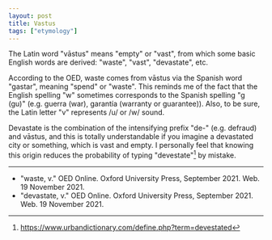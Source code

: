 ```yaml
---
layout: post
title: Vastus
tags: ["etymology"]
---
```


The Latin word "vāstus" means "empty" or "vast", from which some basic English words are derived: "waste", "vast", "devastate", etc.

According to the OED, waste comes from vāstus via the Spanish word "gastar", meaning "spend" or "waste". This reminds me of the fact that the English spelling "w" sometimes corresponds to the Spanish spelling "g (gu)" (e.g. guerra (war), garantía (warranty or guarantee)). Also, to be sure, the Latin letter "v" represents /u/ or /w/ sound.

Devastate is the combination of the intensifying prefix "de-" (e.g. defraud) and vāstus, and this is totally understandable if you imagine a devastated city or something, which is vast and empty. I personally feel that knowing this origin reduces the probability of typing "devestate"[^urban-devestated] by mistake.

---

[^urban-devestated]: <https://www.urbandictionary.com/define.php?term=devestated>

- "waste, v." OED Online. Oxford University Press, September 2021. Web. 19 November 2021.
- "devastate, v." OED Online. Oxford University Press, September 2021. Web. 19 November 2021.